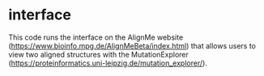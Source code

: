 # interface

This code runs the interface on the AlignMe website (https://www.bioinfo.mpg.de/AlignMeBeta/index.html) that allows users to view two aligned structures with the MutationExplorer (https://proteinformatics.uni-leipzig.de/mutation_explorer/).
